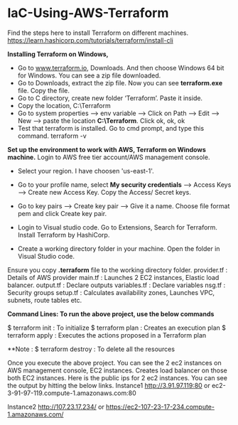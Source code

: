 # IaC-Using-AWS-Terraform

Find the steps here to install Terraform on different machines.
https://learn.hashicorp.com/tutorials/terraform/install-cli

**Installing Terraform on Windows,**
- Go to www.terraform.io, Downloads. And then choose Windows 64 bit for Windows. You can see a zip file downloaded.
- Go to Downloads, extract the zip file. Now you can see **terraform.exe** file. Copy the file.
- Go to C directory, create new folder ‘Terraform’. Paste it inside.
- Copy the location, C:\Terraform
- Go to system properties -->  env variable --> Click on Path --> Edit --> New --> paste the location **C:\Terraform**. Click ok, ok, ok
- Test that terraform is installed. Go to cmd prompt, and type this command.
  terraform -v

**Set up the environment to work with AWS, Terraform on Windows machine.**
Login to AWS free tier account/AWS management console.
- Select your region. I have choosen 'us-east-1'.
- Go to your profile name, select **My security credentials** --> Access Keys --> Create new Access Key. Copy the Access/ Secret keys.
- Go to key pairs --> Create key pair --> Give it a name. Choose file format pem and click Create key pair.

- Login to Visual studio code. Go to Extensions, Search for Terraform. Install Terraform by HashiCorp.
- Create a working directory folder in your machine. Open the folder in Visual Studio code.

Ensure you copy **.terraform** file to the working directory folder.
provider.tf : Details of AWS provider
main.tf : Launches 2 EC2 instances, Elastic load balancer. 
output.tf : Declare outputs
variables.tf : Declare variables
nsg.tf : Security groups
setup.tf : Calculates availability zones, Launches VPC, subnets, route tables etc.

**Command Lines: To run the above project, use the below commands**

$ terraform init : To initialize
$ terraform plan : Creates an execution plan
$ terraform apply : Executes the actions proposed in a Terraform plan

**Note : $ terraform destroy : To delete all the resources

Once you execute the above project. You can see the 2 ec2 instances on AWS management console, EC2 instances.
Creates load balancer on those both EC2 instances.
Here is the public ips for 2 ec2 instances.
You can see the output by hitting the below links.
Instance1
http://3.91.97.119:80
or
ec2-3-91-97-119.compute-1.amazonaws.com:80

Instance2
http://107.23.17.234/
or
https://ec2-107-23-17-234.compute-1.amazonaws.com/
